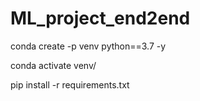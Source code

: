 # ML_project_end2end



conda create -p venv python==3.7 -y

conda activate venv/

pip install -r requirements.txt